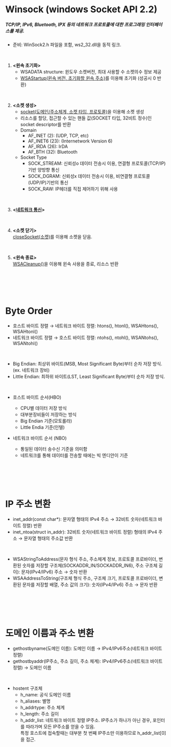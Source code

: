 # Winsock (windows Socket API 2.2)
##### TCP/IP, IPv6, Bluetooth, IPX 등의 네트워크 프로토콜에 대한 프로그래밍 인터페이스를 제공.   
- 준비: WinSock2.h 파일을 포함, ws2_32.dll을 동적 링크.   
<br>   

1. **<윈속 초기화>**
    - WSADATA structure: 윈도우 소켓버전, 최대 사용할 수 소켓의수 정보 제공   
    - <ins>WSAStartup(윈속 버전, 초기화할 윈속 주소)</ins>를 이용해 초기화 (성공시 0 반환)   
<br>   

2. **<소켓 생성>**   
    - <ins>socket(도메인/주소체계, 소켓 타입, 프로토콜)</ins>을 이용해 소켓 생성   
    - 리소스를 할당, 접근할 수 있는 핸들 값(SOCKET 타입, 32비트 정수)인 socket descriptor를 반환
    - Domain 
        * AF_INET (2):  (UDP, TCP, etc)
        * AF_INET6 (23): (Internetwork Version 6)
        * AF_IRDA (26): IrDA
        * AF_BTH (32): Bluetooth
    - Socket Type
        * SOCK_STREAM: 신뢰성o 데이터 전송시 이용, 연결형 프로토콜(TCP/IP)기반 양방향 통신
        * SOCK_DGRAM: 신뢰성x 데이터 전송시 이용, 비연결형 프로토콜(UDP/IP)기반의 통신
        * SOCK_RAW: IP헤더를 직접 제어하기 위해 사용
<br>   

3. **<<ins>네트워크 통신</ins>>**   
<br>   

4. **<소켓 닫기>**   
<ins>closeSocket(소켓)</ins>를 이용해 소켓을 닫음.

<br>   

5. **<윈속 종료>**   
<ins>WSACleanup()</ins>을 이용해 윈속 사용을 종료, 리소스 반환   


<br><br><br><br>   

# Byte Order
- 호스트 바이트 정렬 → 네트워크 바이트 정렬: htons(), htonl(), WSAHtons(), WSAHtonl()   
- 네트워크 바이트 정렬 → 호스트 바이트 정렬: ntohs(), ntohl(), WSANtohs(), WSANtohl()   
<br>   

- Big Endian: 최상위 바이트(MSB, Most Significant Byte)부터 순차 저장 방식. (ex. 네트워크 장비)   
- Little Endian: 최하위 바이트(LST, Least Significant Byte)부터 순차 저장 방식.   
<br>   

-  호스트 바이트 순서(HBO) 
    - CPU별 데이터 저장 방식
    - 대부분장비들이 저장하는 방식
    - Big Endian 기준(모토롤라)
    - Little Endia 기준(인텔)

- 네트워크 바이트 순서 (NBO)
    - 통일된 데이터 송수신 기준을 의미함 
    - 네트워크를 통해 데이터를 전송할 때에는 빅 엔디안이 기준   


<br><br><br><br>   

# IP 주소 변환
- inet_addr(const char*): 문자열 형태의 IPv4 주소 → 32비트 숫자(네트워크 바이트 정렬) 반환 
- inet_ntoa(struct in_addr): 32비트 숫자(네트워크 바이트 정렬) 형태의 IPv4 주소 → 문자열 형태의 주소값 반환
<br>   

- WSAStringToAddress(문자 형식 주소, 주소체계 정보, 프로토콜 프로바이더, 변환된 숫자를 저장할 구조체(SOCKADDR_IN/SOCKADDR_IN6), 주소 구조체 길이): 문자(IPv4/IPv6) 주소 → 숫자 반환   
- WSAAddressToString(구조체 형식 주소, 구조체 크기, 프로토콜 프로바이더, 변환된 문자를 저장할 배열, 주소 값의 크기): 숫자(IPv4/IPv6) 주소 → 문자 반환 


<br><br><br><br>   

# 도메인 이름과 주소 변환
- gethostbyname(도메인 이름): 도메인 이름 → IPv4/IPv6주소(네트워크 바이트 정렬)   
- gethostbyaddr(IP주소, 주소 길이, 주소 체계): IPv4/IPv6주소(네트워크 바이트 정렬) → 도메인 이름   
<br>   

- hostent 구조체
    - h_name: 공식 도메인 이름
    - h_aliases: 별명
    - h_addrtype: 주소 체계
    - h_length: 주소 길이
    - h_addr_list: 네트워크 바이트 정렬 IP주소. IP주소가 하나가 아닌 경우, 포인터를 따라가며 모든 IP주소를 얻을 수 있음.   
특정 호스트에 접속할때는 대부분 첫 번째 IP주소만 이용하므로 h_addr_list[0]을 접근.



